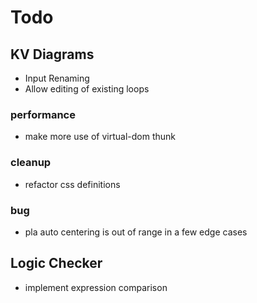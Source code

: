 # Todo

## KV Diagrams

* Input Renaming
* Allow editing of existing loops

### performance

* make more use of virtual-dom thunk

### cleanup

* refactor css definitions

### bug

* pla auto centering is out of range in a few edge cases

## Logic Checker

* implement expression comparison
